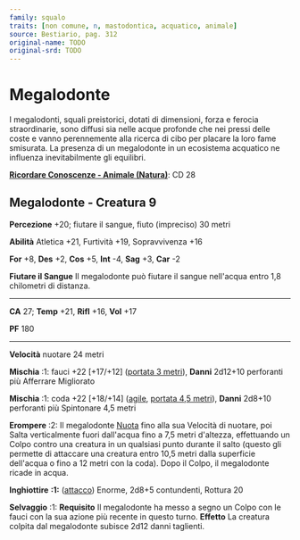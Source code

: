 ```yaml
---
family: squalo
traits: [non comune, n, mastodontica, acquatico, animale]
source: Bestiario, pag. 312
original-name: TODO
original-srd: TODO
---
```


# Megalodonte

I megalodonti, squali preistorici, dotati di dimensioni, forza e ferocia
straordinarie, sono diffusi sia nelle acque profonde che nei pressi delle coste
e vanno perennemente alla ricerca di cibo per placare la loro fame smisurata. La
presenza di un megalodonte in un ecosistema acquatico ne influenza
inevitabilmente gli equilibri.

**[Ricordare Conoscenze - Animale (Natura)](/azioni/ricordare-conoscenze)**: CD
28

## Megalodonte - Creatura 9

**Percezione** +20; fiutare il sangue, fiuto (impreciso) 30 metri

**Abilità** Atletica +21, Furtività +19, Sopravvivenza +16

**For** +8, **Des** +2, **Cos** +5, **Int** -4, **Sag** +3, **Car** -2

**Fiutare il Sangue** Il megalodonte può fiutare il sangue nell'acqua entro 1,8
chilometri di distanza.

---

**CA** 27; **Temp** +21, **Rifl** +16, **Vol** +17

**PF** 180

---

**Velocità** nuotare 24 metri

**Mischia** :1: fauci +22 \[+17/+12] ([portata 3 metri](/tratti/portata)),
**Danni** 2d12+10 perforanti più Afferrare Migliorato

**Mischia** :1: coda +22 \[+18/+14] ([agile](/tratti/agile),
[portata 4,5 metri](/tratti/portata)), **Danni** 2d8+10 perforanti più
Spintonare 4,5 metri

**Erompere** :2: Il megalodonte [Nuota](/azioni/nuotare) fino alla sua Velocità
di nuotare, poi Salta verticalmente fuori dall'acqua fino a 7,5 metri d'altezza,
effettuando un Colpo contro una creatura in un qualsiasi punto durante il salto
(questo gli permette di attaccare una creatura entro 10,5 metri dalla superficie
dell'acqua o fino a 12 metri con la coda). Dopo il Colpo, il megalodonte ricade
in acqua.

**Inghiottire** **:1:** ([attacco](/tratti/attacco)) Enorme, 2d8+5 contundenti,
Rottura 20

**Selvaggio** :1: **Requisito** Il megalodonte ha messo a segno un Colpo con le
fauci con la sua azione più recente in questo turno. **Effetto** La creatura
colpita dal megalodonte subisce 2d12 danni taglienti.
